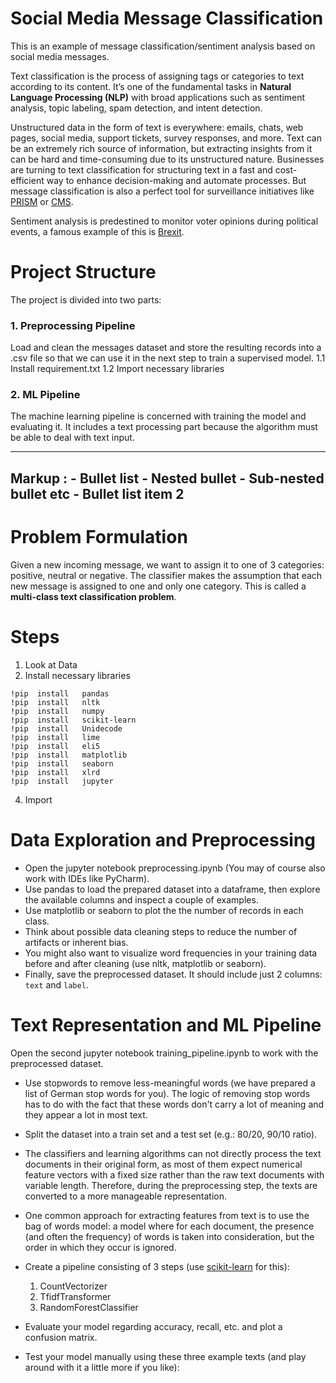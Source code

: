 # Social Media Message Classification
This is an example of message classification/sentiment analysis based on social media messages.

Text classification is the process of assigning tags or categories to text according to its content. It’s one of the fundamental tasks in **Natural Language Processing (NLP)** with broad applications such as sentiment analysis, topic labeling, spam detection, and intent detection.

Unstructured data in the form of text is everywhere: emails, chats, web pages, social media, support tickets, survey responses, and more. Text can be an extremely rich source of information, but extracting insights from it can be hard and time-consuming due to its unstructured nature. 
Businesses are turning to text classification for structuring text in a fast and cost-efficient way to enhance decision-making and automate processes. But message classification is also a perfect tool for surveillance initiatives like [PRISM](https://de.wikipedia.org/wiki/PRISM) or [CMS](https://en.wikipedia.org/wiki/Central_Monitoring_System).


Sentiment analysis is predestined to monitor voter opinions during political events, a famous example of this is [Brexit](https://brexit.foraction.gr/).

# Project Structure
The project is divided into two parts:
### 1. Preprocessing Pipeline
   Load and clean the messages dataset and store the resulting records into a .csv file so that we can use it in the next step to train a supervised model.
    1.1 Install requirement.txt
    1.2 Import necessary libraries
   
### 2. ML Pipeline
The machine learning pipeline is concerned with training the model and evaluating it. It includes a text processing part because the algorithm must be able to deal with text input.


------------------------------------------------------------------------------------------


 Markup : - Bullet list
              - Nested bullet
                  - Sub-nested bullet etc
          - Bullet list item 2 
------------------------------------------------------------------------------------------

# Problem Formulation
Given a new incoming message, we want to assign it to one of 3 categories: positive, neutral or negative. The classifier makes the assumption that each new message is assigned to one and only one category. This is called a **multi-class text classification problem**. 

# Steps
1. Look at Data
3. Install necessary libraries

```
!pip  install   pandas 
!pip  install   nltk 
!pip  install   numpy 
!pip  install   scikit-learn 
!pip  install   Unidecode 
!pip  install   lime 
!pip  install   eli5 
!pip  install   matplotlib
!pip  install   seaborn
!pip  install   xlrd 
!pip  install   jupyter
```
4. Import 



# Data Exploration and Preprocessing
* Open the jupyter notebook preprocessing.ipynb (You may of course also work with IDEs like PyCharm).
* Use pandas to load the prepared dataset into a dataframe, then explore the available columns and inspect a couple of examples.
* Use matplotlib or seaborn to plot the  the number of records in each class.
* Think about possible data cleaning steps to reduce the number of artifacts or inherent bias.
* You might also want to visualize word frequencies in your training data before and after cleaning (use nltk, matplotlib or seaborn).
* Finally, save the preprocessed dataset. It should include just 2 columns: `text` and `label`.

# Text Representation and ML Pipeline
Open the second jupyter notebook training_pipeline.ipynb to work with the preprocessed dataset.

* Use stopwords to remove less-meaningful words (we have prepared a list of German stop words for you). The logic of removing stop words has to do with the fact that these words don't carry a lot of meaning and they appear a lot in most text.
* Split the dataset into a train set and a test set (e.g.: 80/20, 90/10 ratio).
* The classifiers and learning algorithms can not directly process the text documents in their original form, as most of them expect numerical feature vectors with a fixed size rather than the raw text documents with variable length. Therefore, during the preprocessing step, the texts are converted to a more manageable representation.
* One common approach for extracting features from text is to use the bag of words model: a model where for each document, the presence (and often the frequency) of words is taken into consideration, but the order in which they occur is ignored.

* Create a pipeline consisting of 3 steps (use [scikit-learn](https://scikit-learn.org/stable/documentation.html) for this):
  1. CountVectorizer
  2. TfidfTransformer
  3. RandomForestClassifier

* Evaluate your model regarding accuracy, recall, etc. and plot a confusion matrix.
* Test your model manually using these three example texts (and play around with it a little more if you like):
